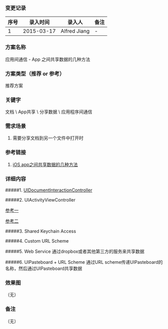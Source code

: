 ### 变更记录
| 序号 | 录入时间 | 录入人 | 备注 |
| -- | -- | -- | -- |
| 1 | 2015-03-17 | Alfred Jiang | - |

### 方案名称
应用间通信 - App 之间共享数据的几种方法

### 方案类型（推荐 or 参考）
推荐方案

### 关键字
文档 \ App共享 \ 分享数据 \ 应用程序间通信

### 需求场景
1. 需要分享文档到另一个文件中打开时

### 参考链接
1. [iOS app之间共享数据的几种方法](http://wufawei.com/2013/06/iOS-inter-app-communication/)

### 详细内容
#####1. [UIDocumentInteractionController](http://mobile.tutsplus.com/tutorials/iphone/previewing-and-opening-documents-with-uidocumentinteractioncontroller/)

#####2. UIActivityViewController

[参考一](http://nshipster.com/uiactivityviewcontroller/)

[参考二](http://www.codingexplorer.com/add-sharing-to-your-app-via-uiactivityviewcontroller/)

#####3. Shared Keychain Access

#####4. Custom URL Scheme

#####5. Web Service 通过dropbox或者其他第三方的服务来共享数据

#####6. UIPasteboard + URL Scheme 通过URL scheme传递UIPasteboard的名称，然后通过UIPasteboard共享数据

### 效果图
（无）

### 备注
（无）
